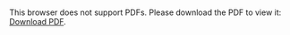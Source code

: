 <object data="http://yoursite.com/the.pdf" type="application/pdf" width="700px" height="700px">
    <embed src="https://github.com/semeionj/4663-Cryptography-SemeionStafford/blob/master/Assignments/A03/A03.pdf">
        <p>This browser does not support PDFs. Please download the PDF to view it: <a href="http://yoursite.com/the.pdf">Download PDF</a>.</p>
    </embed>
</object>
